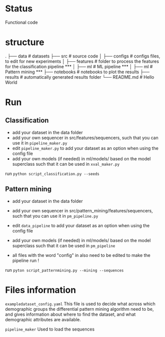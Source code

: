 



# Status
Functional code


# structure
.
├── data                   # datasets
├── src                    # source code 
│   ├── configs            # configs files, to edit for new experiments
│   ├── features           # folder to process the features for the classification pipeline ***
│   ├── ml                 # ML pipeline *** 
│   ├── ml                 # Pattern mining ***
├── notebooks              # notebooks to plot the results
├── results                # automatically generated results folder
└── README.md              # Hello World
# Run
## Classification
- add your dataset in the data folder
- add your own sequencer in src/features/sequencers, such that you can use it in ```pipeline_maker.py```
- edit ```pipeline_maker.py``` to add your dataset as an option when using the config file
- add your own models (if needed) in ml/models/ based on the model superclass such that it can be used in ```xval_maker.py```

run ```python script_classification.py --seeds```

## Pattern mining
- add your dataset in the data folder
- add your own sequencer in src/pattern_mining/features/sequencers, such that you can use it in ```pm_pipeline.py ```
- edit ```data_pipeline``` to add your dataset as an option when using the config file
- add your own models (if needed) in ml/models/ based on the model superclass such that it can be used in ```pm_pipeline```

- all files with the word "config" in also need to be edited to make the pipeline run !

run ```pyton script_patternmining.py --mining --sequences```

#  Files information
```exampledataset_config.yaml```
This file is used to decide what across which demographic groups the differential pattern mining algorithm need to be, and gives information about where to find the dataset, and what demographic attributes are available.

```pipeline_maker``` 
Used to load the sequences